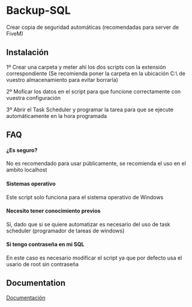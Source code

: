 
# Backup-SQL

Crear copia de seguridad automáticas (recomendadas para server de FiveM)


## Instalación

1º Crear una carpeta y meter ahí los dos scripts con la extensión correspondiente (Se recomienda poner la carpeta en la ubicación C:\ de vuestro almacenamiento para evitar borrarla)

2º Moficar los datos en el script para que funcione correctamente con vuestra configuración

3º Abrir el Task Scheduler y programar la tarea para que se ejecute automáticamente en la hora programada
    
## FAQ

#### ¿Es seguro?

No es recomendado para usar públicamente, se recomienda el uso en el ambito localhost

#### Sistemas operativo

Este script solo funciona para el sistema operativo de Windows

#### Necesito tener conocimiento previos

Sí, dado que si se quiere automatizar es necesario del uso de task scheduler (programador de tareas de windows)

#### Si tengo contraseña en mi SQL

En este caso es necesario modificar el script ya que por defecto usa el usario de root sin contraseña


## Documentation

[Documentación](https://dev.mysql.com/doc/refman/8.0/en/mysqldump.html)


